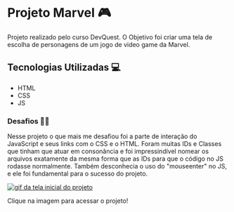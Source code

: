 # Projeto Marvel 🎮

Projeto realizado pelo curso DevQuest. O Objetivo foi criar uma tela de escolha de personagens de um jogo de video game da Marvel.

## Tecnologias Utilizadas 💻

- HTML
- CSS
- JS

### Desafios 💪🏽

Nesse projeto o que mais me desafiou foi a parte de interação do JavaScript e seus links com o CSS e o HTML. Foram muitas IDs e Classes que tinham que atuar em consonância e foi impressindível nomear os arquivos exatamente da mesma forma que as IDs para que o código no JS rodasse normalmente. Também desconhecia o uso do "mouseenter" no JS, e ele foi fundamental para o sucesso do projeto.

[<img src="./imagens/marvel.gif" alt="gif da tela inicial do projeto">](https://https://roni-88.github.io/projeto-personagem-marvel/)

Clique na imagem para acessar o projeto!